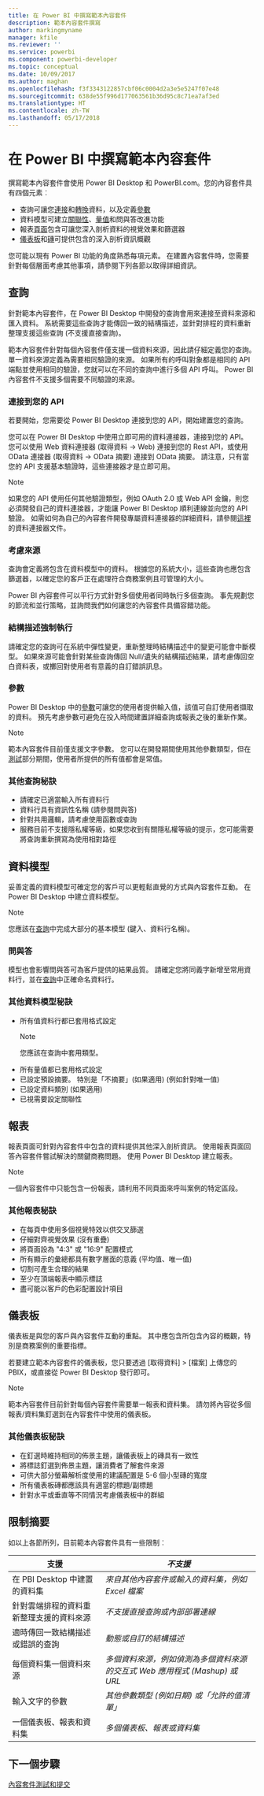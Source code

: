 ```yaml
---
title: 在 Power BI 中撰寫範本內容套件
description: 範本內容套件撰寫
author: markingmyname
manager: kfile
ms.reviewer: ''
ms.service: powerbi
ms.component: powerbi-developer
ms.topic: conceptual
ms.date: 10/09/2017
ms.author: maghan
ms.openlocfilehash: f3f3343122857cbf06c0004d2a3e5e5247f07e48
ms.sourcegitcommit: 638de55f996d177063561b36d95c8c71ea7af3ed
ms.translationtype: HT
ms.contentlocale: zh-TW
ms.lasthandoff: 05/17/2018
---
```

# <a name="author-template-content-packs-in-power-bi"></a>在 Power BI 中撰寫範本內容套件
撰寫範本內容套件會使用 Power BI Desktop 和 PowerBI.com。您的內容套件具有四個元素︰

* 查詢可讓您[連接](../desktop-connect-to-data.md)和[轉換](../desktop-query-overview.md)資料，以及定義[參數](https://powerbi.microsoft.com/blog/deep-dive-into-query-parameters-and-power-bi-templates/)  
* 資料模型可建立[關聯性](../desktop-create-and-manage-relationships.md)、[量值](../desktop-measures.md)和問與答改進功能  
* 報表[頁面](../desktop-report-view.md)包含可讓您深入剖析資料的視覺效果和篩選器  
* [儀表板](../service-dashboards.md)和[磚](../service-dashboard-create.md)可提供包含的深入剖析資訊概觀  

您可能以現有 Power BI 功能的角度熟悉每項元素。 在建置內容套件時，您需要針對每個層面考慮其他事項，請參閱下列各節以取得詳細資訊。

<a name="queries"></a>

## <a name="queries"></a>查詢
針對範本內容套件，在 Power BI Desktop 中開發的查詢會用來連接至資料來源和匯入資料。 系統需要這些查詢才能傳回一致的結構描述，並針對排程的資料重新整理支援這些查詢 (不支援直接查詢)。

範本內容套件針對每個內容套件僅支援一個資料來源，因此請仔細定義您的查詢。 單一資料來源定義為需要相同驗證的來源。 如果所有的呼叫對象都是相同的 API 端點並使用相同的驗證，您就可以在不同的查詢中進行多個 API 呼叫。 Power BI 內容套件不支援多個需要不同驗證的來源。

### <a name="connect-to-your-api"></a>連接到您的 API
若要開始，您需要從 Power BI Desktop 連接到您的 API，開始建置您的查詢。

您可以在 Power BI Desktop 中使用立即可用的資料連接器，連接到您的 API。 您可以使用 Web 資料連接器 (取得資料 -> Web) 連接到您的 Rest API，或使用 OData 連接器 (取得資料 -> OData 摘要) 連接到 OData 摘要。 請注意，只有當您的 API 支援基本驗證時，這些連接器才是立即可用。

> [!NOTE]
> 如果您的 API 使用任何其他驗證類型，例如 OAuth 2.0 或 Web API 金鑰，則您必須開發自己的資料連接器，才能讓 Power BI Desktop 順利連線並向您的 API 驗證。 如需如何為自己的內容套件開發專屬資料連接器的詳細資料，請參閱[這裡](https://aka.ms/DataConnectors)的資料連接器文件。 
> 
> 

### <a name="consider-the-source"></a>考慮來源
查詢會定義將包含在資料模型中的資料。 根據您的系統大小，這些查詢也應包含篩選器，以確定您的客戶正在處理符合商務案例且可管理的大小。

Power BI 內容套件可以平行方式針對多個使用者同時執行多個查詢。  事先規劃您的節流和並行策略，並詢問我們如何讓您的內容套件具備容錯功能。

### <a name="schema-enforcement"></a>結構描述強制執行
請確定您的查詢可在系統中彈性變更，重新整理時結構描述中的變更可能會中斷模型。 如果來源可能會針對某些查詢傳回 Null/遺失的結構描述結果，請考慮傳回空白資料表，或擲回對使用者有意義的自訂錯誤訊息。

### <a name="parameters"></a>參數
Power BI Desktop 中的[參數](https://powerbi.microsoft.com/blog/deep-dive-into-query-parameters-and-power-bi-templates/)可讓您的使用者提供輸入值，該值可自訂使用者擷取的資料。 預先考慮參數可避免在投入時間建置詳細查詢或報表之後的重新作業。

> [!NOTE]
> 範本內容套件目前僅支援文字參數。 您可以在開發期間使用其他參數類型，但在[測試](template-content-pack-testing.md#templates)部分期間，使用者所提供的所有值都會是常值。
> 
> 

### <a name="additional-query-tips"></a>其他查詢秘訣
* 請確定已適當輸入所有資料行  
* 資料行具有資訊性名稱 (請參閱問與答)  
* 針對共用邏輯，請考慮使用函數或查詢  
* 服務目前不支援隱私權等級，如果您收到有關隱私權等級的提示，您可能需要將查詢重新撰寫為使用相對路徑  

## <a name="data-model"></a>資料模型
妥善定義的資料模型可確定您的客戶可以更輕鬆直覺的方式與內容套件互動。 在 Power BI Desktop 中建立資料模型。

> [!NOTE]
> 您應該在[查詢](#queries)中完成大部分的基本模型 (鍵入、資料行名稱)。
> 
> 

### <a name="qa"></a>問與答
模型也會影響問與答可為客戶提供的結果品質。 請確定您將同義字新增至常用資料行，並在[查詢](#queries)中正確命名資料行。

### <a name="additional-data-model-tips"></a>其他資料模型秘訣
* 所有值資料行都已套用格式設定
    >[!NOTE]
    >您應該在查詢中套用類型。  
* 所有量值都已套用格式設定  
* 已設定預設摘要。 特別是「不摘要」(如果適用) (例如針對唯一值)  
* 已設定資料類別 (如果適用)  
* 已視需要設定關聯性  

## <a name="reports"></a>報表
報表頁面可針對內容套件中包含的資料提供其他深入剖析資訊。 使用報表頁面回答內容套件嘗試解決的關鍵商務問題。 使用 Power BI Desktop 建立報表。

> [!NOTE]
> 一個內容套件中只能包含一份報表，請利用不同頁面來呼叫案例的特定區段。
> 
> 

### <a name="additional-report-tips"></a>其他報表秘訣
* 在每頁中使用多個視覺特效以供交叉篩選  
* 仔細對齊視覺效果 (沒有重疊)  
* 將頁面設為 "4:3" 或 "16:9" 配置模式  
* 所有顯示的彙總都具有數字層面的意義 (平均值、唯一值)  
* 切割可產生合理的結果  
* 至少在頂端報表中顯示標誌  
* 盡可能以客戶的色彩配置設計項目  

<a name="dashboard"></a>

## <a name="dashboard"></a>儀表板
儀表板是與您的客戶與內容套件互動的重點。 其中應包含所包含內容的概觀，特別是商務案例的重要指標。

若要建立範本內容套件的儀表板，您只要透過 [取得資料] > [檔案] 上傳您的 PBIX，或直接從 Power BI Desktop 發行即可。

> [!NOTE]
> 範本內容套件目前針對每個內容套件需要單一報表和資料集。 請勿將內容從多個報表/資料集釘選到在內容套件中使用的儀表板。
> 
> 

### <a name="additional-dashboard-tips"></a>其他儀表板秘訣
* 在釘選時維持相同的佈景主題，讓儀表板上的磚具有一致性  
* 將標誌釘選到佈景主題，讓消費者了解套件來源  
* 可供大部分螢幕解析度使用的建議配置是 5-6 個小型磚的寬度  
* 所有儀表板磚都應該具有適當的標題/副標題  
* 針對水平或垂直等不同情況考慮儀表板中的群組  

<a name="restrictions"></a>

## <a name="summary-of-restrictions"></a>限制摘要
如以上各節所列，目前範本內容套件具有一些限制︰  

| 支援 | *不支援* |
| --- | --- |
| 在 PBI Desktop 中建置的資料集 |*來自其他內容套件或輸入的資料集，例如 Excel 檔案* |
| 針對雲端排程的資料重新整理支援的資料來源 |*不支援直接查詢或內部部署連線* |
| 適時傳回一致結構描述或錯誤的查詢 |*動態或自訂的結構描述* |
| 每個資料集一個資料來源 |*多個資料來源，例如偵測為多個資料來源的交互式 Web 應用程式 (Mashup) 或 URL* |
| 輸入文字的參數 |*其他參數類型 (例如日期) 或「允許的值清單」* |
| 一個儀表板、報表和資料集 |*多個儀表板、報表或資料集* |

## <a name="next-step"></a>下一個步驟
[內容套件測試和提交](template-content-pack-testing.md)

